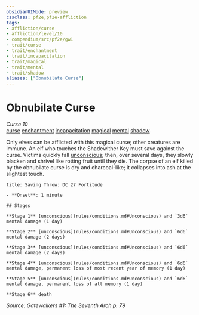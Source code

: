 ```yaml
---
obsidianUIMode: preview
cssclass: pf2e,pf2e-affliction
tags:
- affliction/curse
- affliction/level/10
- compendium/src/pf2e/gw1
- trait/curse
- trait/enchantment
- trait/incapacitation
- trait/magical
- trait/mental
- trait/shadow
aliases: ["Obnubilate Curse"]
---
```

# Obnubilate Curse
*Curse 10*  
[curse](rules/traits/curse.md "Curse Effect Trait")  [enchantment](rules/traits/enchantment.md "Enchantment School Trait")  [incapacitation](rules/traits/incapacitation.md "Incapacitation Effect Trait")  [magical](rules/traits/magical.md "Magical Item Trait")  [mental](rules/traits/mental.md "Mental Effect Trait")  [shadow](rules/traits/shadow.md "Shadow General Trait")  

Only elves can be afflicted with this magical curse; other creatures are immune. An elf who touches the Shadewither Key must save against the curse. Victims quickly fall [unconscious](rules/conditions.md#Unconscious); then, over several days, they slowly blacken and shrivel like rotting fruit until they die. The corpse of an elf killed by the obnubilate curse is dry and charcoal-like; it collapses into ash at the slightest touch.

```ad-inline-affliction
title: Saving Throw: DC 27 Fortitude

- **Onset**: 1 minute

## Stages

**Stage 1** [unconscious](rules/conditions.md#Unconscious) and `3d6` mental damage (1 day)

**Stage 2** [unconscious](rules/conditions.md#Unconscious) and `6d6` mental damage (2 days)

**Stage 3** [unconscious](rules/conditions.md#Unconscious) and `6d6` mental damage (2 days)

**Stage 4** [unconscious](rules/conditions.md#Unconscious) and `6d6` mental damage, permanent loss of most recent year of memory (1 day)

**Stage 5** [unconscious](rules/conditions.md#Unconscious) and `6d6` mental damage, permanent loss of all memory (1 day)

**Stage 6** death
```

*Source: Gatewalkers #1: The Seventh Arch p. 79*